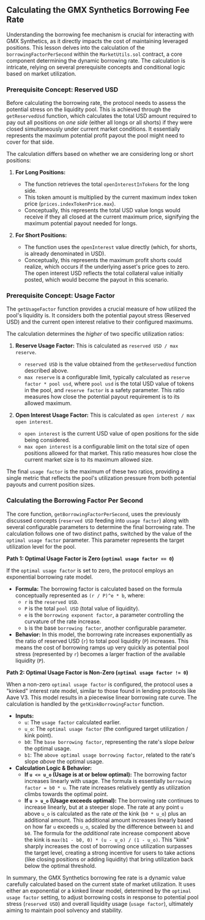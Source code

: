 ## Calculating the GMX Synthetics Borrowing Fee Rate

Understanding the borrowing fee mechanism is crucial for interacting with GMX Synthetics, as it directly impacts the cost of maintaining leveraged positions. This lesson delves into the calculation of the `borrowingFactorPerSecond` within the `MarketUtils.sol` contract, a core component determining the dynamic borrowing rate. The calculation is intricate, relying on several prerequisite concepts and conditional logic based on market utilization.

### Prerequisite Concept: Reserved USD

Before calculating the borrowing rate, the protocol needs to assess the potential stress on the liquidity pool. This is achieved through the `getReservedUsd` function, which calculates the total USD amount required to pay out all positions on *one side* (either all longs or all shorts) if they were closed simultaneously under current market conditions. It essentially represents the maximum potential profit payout the pool might need to cover for that side.

The calculation differs based on whether we are considering long or short positions:

1.  **For Long Positions:**
    *   The function retrieves the total `openInterestInTokens` for the long side.
    *   This token amount is multiplied by the current maximum index token price (`prices.indexTokenPrice.max`).
    *   Conceptually, this represents the total USD value longs would receive if they all closed at the current maximum price, signifying the maximum potential payout needed for longs.

2.  **For Short Positions:**
    *   The function uses the `openInterest` value directly (which, for shorts, is already denominated in USD).
    *   Conceptually, this represents the maximum profit shorts could realize, which occurs if the underlying asset's price goes to zero. The open interest USD reflects the total collateral value initially posted, which would become the payout in this scenario.

### Prerequisite Concept: Usage Factor

The `getUsageFactor` function provides a crucial measure of how utilized the pool's liquidity is. It considers both the potential payout stress (Reserved USD) and the current open interest relative to their configured maximums.

The calculation determines the *higher* of two specific utilization ratios:

1.  **Reserve Usage Factor:** This is calculated as `reserved USD / max reserve`.
    *   `reserved USD` is the value obtained from the `getReservedUsd` function described above.
    *   `max reserve` is a configurable limit, typically calculated as `reserve factor * pool usd`, where `pool usd` is the total USD value of tokens in the pool, and `reserve factor` is a safety parameter. This ratio measures how close the potential payout requirement is to its allowed maximum.

2.  **Open Interest Usage Factor:** This is calculated as `open interest / max open interest`.
    *   `open interest` is the current USD value of open positions for the side being considered.
    *   `max open interest` is a configurable limit on the total size of open positions allowed for that market. This ratio measures how close the current market size is to its maximum allowed size.

The final `usage factor` is the maximum of these two ratios, providing a single metric that reflects the pool's utilization pressure from both potential payouts and current position sizes.

### Calculating the Borrowing Factor Per Second

The core function, `getBorrowingFactorPerSecond`, uses the previously discussed concepts (`reserved USD` feeding into `usage factor`) along with several configurable parameters to determine the final borrowing rate. The calculation follows one of two distinct paths, switched by the value of the `optimal usage factor` parameter. This parameter represents the target utilization level for the pool.

**Path 1: Optimal Usage Factor is Zero (`optimal usage factor == 0`)**

If the `optimal usage factor` is set to zero, the protocol employs an exponential borrowing rate model.

*   **Formula:** The borrowing factor is calculated based on the formula conceptually represented as `(r / P)^e * b`, where:
    *   `r` is the `reserved USD`.
    *   `P` is the total `pool USD` (total value of liquidity).
    *   `e` is the `borrowing exponent factor`, a parameter controlling the curvature of the rate increase.
    *   `b` is the base `borrowing factor`, another configurable parameter.
*   **Behavior:** In this model, the borrowing rate increases exponentially as the ratio of reserved USD (`r`) to total pool liquidity (`P`) increases. This means the cost of borrowing ramps up very quickly as potential pool stress (represented by `r`) becomes a larger fraction of the available liquidity (`P`).

**Path 2: Optimal Usage Factor is Non-Zero (`optimal usage factor != 0`)**

When a non-zero `optimal usage factor` is configured, the protocol uses a "kinked" interest rate model, similar to those found in lending protocols like Aave V3. This model results in a piecewise linear borrowing rate curve. The calculation is handled by the `getKinkBorrowingFactor` function.

*   **Inputs:**
    *   `u`: The `usage factor` calculated earlier.
    *   `u_o`: The `optimal usage factor` (the configured target utilization / kink point).
    *   `b0`: The `base borrowing factor`, representing the rate's slope *below* the optimal usage.
    *   `b1`: The `above optimal usage borrowing factor`, related to the rate's slope *above* the optimal usage.
*   **Calculation Logic & Behavior:**
    *   **If `u <= u_o` (Usage is at or below optimal):** The borrowing factor increases linearly with usage. The formula is essentially `borrowing factor = b0 * u`. The rate increases relatively gently as utilization climbs towards the optimal point.
    *   **If `u > u_o` (Usage exceeds optimal):** The borrowing rate continues to increase linearly, but at a steeper slope. The rate at any point `u` above `u_o` is calculated as the rate *at* the kink (`b0 * u_o`) plus an additional amount. This additional amount increases linearly based on how far `u` exceeds `u_o`, scaled by the difference between `b1` and `b0`. The formula for the *additional* rate increase component above the kink is `max(b1 - b0, 0) * (u - u_o) / (1 - u_o)`. This "kink" sharply increases the cost of borrowing once utilization surpasses the target level, creating a strong incentive for users to take actions (like closing positions or adding liquidity) that bring utilization back below the optimal threshold.

In summary, the GMX Synthetics borrowing fee rate is a dynamic value carefully calculated based on the current state of market utilization. It uses either an exponential or a kinked linear model, determined by the `optimal usage factor` setting, to adjust borrowing costs in response to potential pool stress (`reserved USD`) and overall liquidity usage (`usage factor`), ultimately aiming to maintain pool solvency and stability.